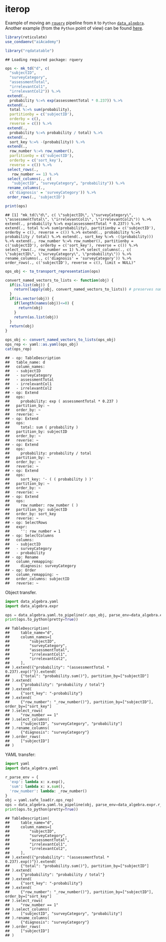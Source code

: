 iterop
================

Example of moving an [`rquery`](https://winvector.github.io/rquery/)
pipeline from `R` to `Python`
[`data_algebra`](https://github.com/WinVector/data_algebra). Another
example (from the `Python` point of view) can be found
[here](https://github.com/WinVector/data_algebra/blob/master/Examples/LogisticExample/ScoringExample.ipynb).

``` r
library(reticulate)
use_condaenv("aiAcademy") 
```

``` r
library("rqdatatable")
```

    ## Loading required package: rquery

``` r
ops <- mk_td("d", c(
  "subjectID",
  "surveyCategory",
  "assessmentTotal",
  "irrelevantCol1",
  "irrelevantCol2")) %.>%
 extend(.,
  probability %:=% exp(assessmentTotal * 0.237)) %.>%
 extend(.,
  total %:=% sum(probability),
  partitionby = c('subjectID'),
  orderby = c(),
  reverse = c()) %.>%
 extend(.,
  probability %:=% probability / total) %.>%
 extend(.,
  sort_key %:=% -(probability)) %.>%
 extend(.,
  row_number %:=% row_number(),
  partitionby = c('subjectID'),
  orderby = c('sort_key'),
  reverse = c()) %.>%
 select_rows(.,
   row_number == 1) %.>%
 select_columns(., c(
   "subjectID", "surveyCategory", "probability")) %.>%
 rename_columns(.,
  c('diagnosis' = 'surveyCategory')) %.>%
 order_rows(., 'subjectID')

print(ops)
```

    ## [1] "mk_td(\"d\", c( \"subjectID\", \"surveyCategory\", \"assessmentTotal\", \"irrelevantCol1\", \"irrelevantCol2\")) %.>% extend(., probability %:=% exp(assessmentTotal * 0.237)) %.>% extend(., total %:=% sum(probability), partitionby = c('subjectID'), orderby = c(), reverse = c()) %.>% extend(., probability %:=% probability / total) %.>% extend(., sort_key %:=% -((probability))) %.>% extend(., row_number %:=% row_number(), partitionby = c('subjectID'), orderby = c('sort_key'), reverse = c()) %.>% select_rows(., row_number == 1) %.>% select_columns(., c( \"subjectID\", \"surveyCategory\", \"probability\")) %.>% rename_columns(., c('diagnosis' = 'surveyCategory')) %.>% order_rows(., c('subjectID'), reverse = c(), limit = NULL)"

``` r
ops_obj <- to_transport_representation(ops)

convert_named_vectors_to_lists <- function(obj) {
  if(is.list(obj)) {
    return(lapply(obj, convert_named_vectors_to_lists)) # preserves names
  }
  if(is.vector(obj)) {
    if(length(names(obj))<=0) {
      return(obj)
    }
    return(as.list(obj))
  }
  return(obj)
}

ops_obj <- convert_named_vectors_to_lists(ops_obj)
ops_rep <- yaml::as.yaml(ops_obj)
cat(ops_rep)
```

    ## - op: TableDescription
    ##   table_name: d
    ##   column_names:
    ##   - subjectID
    ##   - surveyCategory
    ##   - assessmentTotal
    ##   - irrelevantCol1
    ##   - irrelevantCol2
    ## - op: Extend
    ##   ops:
    ##     probability: exp ( assessmentTotal * 0.237 )
    ##   partition_by: ~
    ##   order_by: ~
    ##   reverse: ~
    ## - op: Extend
    ##   ops:
    ##     total: sum ( probability )
    ##   partition_by: subjectID
    ##   order_by: ~
    ##   reverse: ~
    ## - op: Extend
    ##   ops:
    ##     probability: probability / total
    ##   partition_by: ~
    ##   order_by: ~
    ##   reverse: ~
    ## - op: Extend
    ##   ops:
    ##     sort_key: '- ( ( probability ) )'
    ##   partition_by: ~
    ##   order_by: ~
    ##   reverse: ~
    ## - op: Extend
    ##   ops:
    ##     row_number: row_number ( )
    ##   partition_by: subjectID
    ##   order_by: sort_key
    ##   reverse: ~
    ## - op: SelectRows
    ##   expr:
    ##     '': row_number = 1
    ## - op: SelectColumns
    ##   columns:
    ##   - subjectID
    ##   - surveyCategory
    ##   - probability
    ## - op: Rename
    ##   column_remapping:
    ##     diagnosis: surveyCategory
    ## - op: Order
    ##   column_remapping: ~
    ##   order_columns: subjectID
    ##   reverse: ~

Object transfer.

``` python
import data_algebra.yaml
import data_algebra.expr

ops = data_algebra.yaml.to_pipeline(r.ops_obj, parse_env=data_algebra.expr.r_parse_env())
print(ops.to_python(pretty=True))
```

    ## TableDescription(
    ##     table_name="d",
    ##     column_names=[
    ##         "subjectID",
    ##         "surveyCategory",
    ##         "assessmentTotal",
    ##         "irrelevantCol1",
    ##         "irrelevantCol2",
    ##     ],
    ## ).extend({"probability": "(assessmentTotal * 0.237).exp()"}).extend(
    ##     {"total": "probability.sum()"}, partition_by=["subjectID"]
    ## ).extend(
    ##     {"probability": "probability / total"}
    ## ).extend(
    ##     {"sort_key": "-probability"}
    ## ).extend(
    ##     {"row_number": "_row_number()"}, partition_by=["subjectID"], order_by=["sort_key"]
    ## ).select_rows(
    ##     "row_number == 1"
    ## ).select_columns(
    ##     ["subjectID", "surveyCategory", "probability"]
    ## ).rename_columns(
    ##     {"diagnosis": "surveyCategory"}
    ## ).order_rows(
    ##     ["subjectID"]
    ## )

YAML transfer:

``` python
import yaml
import data_algebra.yaml

r_parse_env = {
  'exp': lambda x: x.exp(),
  'sum': lambda x: x.sum(),
  'row_number': lambda: _row_number()
}
obj = yaml.safe_load(r.ops_rep)
ops = data_algebra.yaml.to_pipeline(obj, parse_env=data_algebra.expr.r_parse_env())
print(ops.to_python(pretty=True))
```

    ## TableDescription(
    ##     table_name="d",
    ##     column_names=[
    ##         "subjectID",
    ##         "surveyCategory",
    ##         "assessmentTotal",
    ##         "irrelevantCol1",
    ##         "irrelevantCol2",
    ##     ],
    ## ).extend({"probability": "(assessmentTotal * 0.237).exp()"}).extend(
    ##     {"total": "probability.sum()"}, partition_by=["subjectID"]
    ## ).extend(
    ##     {"probability": "probability / total"}
    ## ).extend(
    ##     {"sort_key": "-probability"}
    ## ).extend(
    ##     {"row_number": "_row_number()"}, partition_by=["subjectID"], order_by=["sort_key"]
    ## ).select_rows(
    ##     "row_number == 1"
    ## ).select_columns(
    ##     ["subjectID", "surveyCategory", "probability"]
    ## ).rename_columns(
    ##     {"diagnosis": "surveyCategory"}
    ## ).order_rows(
    ##     ["subjectID"]
    ## )
